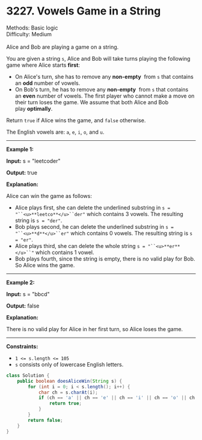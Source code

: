 # 3227. Vowels Game in a String  

  Methods: Basic logic </br> Difficulty: Medium </br> </br>Alice and Bob are playing a game on a string.

You are given a string `s`, Alice and Bob will take turns playing the following game where Alice starts **first**:

- On Alice's turn, she has to remove any **non-empty**  from `s` that contains an **odd** number of vowels.
- On Bob's turn, he has to remove any **non-empty**  from `s` that contains an **even** number of vowels.
The first player who cannot make a move on their turn loses the game. We assume that both Alice and Bob play **optimally**.

Return `true` if Alice wins the game, and `false` otherwise.

The English vowels are: `a`, `e`, `i`, `o`, and `u`.

---

**Example 1:**

**Input:** s = "leetcoder"

**Output:** true

**Explanation:**

Alice can win the game as follows:

- Alice plays first, she can delete the underlined substring in `s = "``<u>**leetco**</u>``der"` which contains 3 vowels. The resulting string is `s = "der"`.
- Bob plays second, he can delete the underlined substring in `s = "``<u>**d**</u>``er"` which contains 0 vowels. The resulting string is `s = "er"`.
- Alice plays third, she can delete the whole string `s = "``<u>**er**</u>``"` which contains 1 vowel.
- Bob plays fourth, since the string is empty, there is no valid play for Bob. So Alice wins the game.
---

**Example 2:**

**Input:** s = "bbcd"

**Output:** false

**Explanation:**

There is no valid play for Alice in her first turn, so Alice loses the game.

---

**Constraints:**

- `1 <= s.length <= 105`
- `s` consists only of lowercase English letters.
```java
class Solution {
    public boolean doesAliceWin(String s) {
        for (int i = 0; i < s.length(); i++) {
            char ch = s.charAt(i);
            if (ch == 'a' || ch == 'e' || ch == 'i' || ch == 'o' || ch == 'u') {
                return true;
            }
        }
        return false;
    }
}
```

